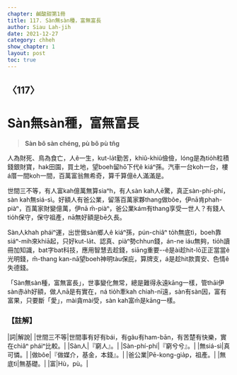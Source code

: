 ```yaml
---
chapter: 鹹酸甜第1冊
title: 117. Sàn無sàn種，富無富長
author: Siau Lah-jih
date: 2021-12-27
category: chheh
show_chapter: 1
layout: post
toc: true
---
```

  
## 〈117〉
# Sàn無sàn種，富無富長
>**Sàn bô sàn chéng, pù bô pù tn̂g**
 
人為財死、鳥為食亡，人ê一生，kut-la̍t勤苦，khiû-khiû儉儉，lóng是為tio̍h粒積錢銀財寶，hak田園，買土地，望boeh留hō͘下代ê kiáⁿ孫。汽車一台koh一台，樓á厝一間koh一間，百萬富翁無希奇，算千算億ê人滿滿是。

世間三不等，有人富kah億萬無算siaⁿh，有人sàn kah人ē驚，真正sàn-phí-phí，sàn kah無siá-sì。好額人有爸公業，留落百萬家夥thang做bôe，伊nā肯phah-piàⁿ，百萬家財變億萬，伊nā m̄-piàⁿ，爸公業kám有thang享受一世人？有錢人tio̍h保守，保守祖產，nā無好額是bē久長。

Sàn人khah pháiⁿ運，出世做sàn鄉人ê kiáⁿ孫，pún-chiâⁿ to̍h無底tì，boeh靠siáⁿ-mih來khiā起，只好kut-la̍t、認真、piàⁿ勢chhun錢，án-ne iáu無夠，tio̍h讀冊加知識，bat字bat科技，應用智慧去趁錢，siāng重要--ê是ài趁hit-lō正正當當ê光明錢，m̄-thang kan-nā望boeh神明tàu保庇，算牌支，á是趁hit款賣安、色情ê失德錢。

「Sàn無sàn種，富無富長」，世事變化無常，總是難得永遠kāng一樣，管thāi伊sàn赤a̍h好額，做人nā是有實在，ná tio̍h牽kah chiah-nī遠，sàn有sàn因，富有富果，只要斷「愛」，mài貪mài受，sàn kah富m̄是kāng一樣。

### 【註解】

|詞|解說|
|世間三不等|世間事有好有bái，有gâu有ham-bān，有苦楚有快樂，實在chiâⁿ pháiⁿ比較。|
|Sàn人|『窮人』。|
|Sàn-phí-phí|『窮兮兮』。|
|無siá-sì|真可憐。|
|做bôe|『做媒介，基金，本錢』。|
|爸公業|Pē-kong-gia̍p，祖產。|
|無底tì|無基礎。|
|富|Hù，pù。|